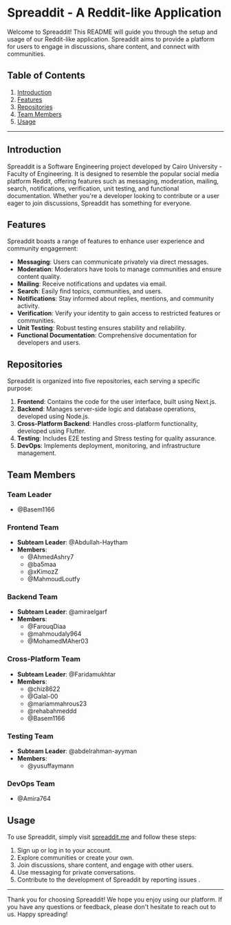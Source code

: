 # Spreaddit - A Reddit-like Application

Welcome to Spreaddit! This README will guide you through the setup and usage of our Reddit-like application. Spreaddit aims to provide a platform for users to engage in discussions, share content, and connect with communities.


## Table of Contents
1. [Introduction](#introduction)
2. [Features](#features)
3. [Repositories](#repositories)
4. [Team Members](#team-members)
5. [Usage](#usage)

---

## Introduction

Spreaddit is a Software Engineering project developed by Cairo University - Faculty of Engineering. It is designed to resemble the popular social media platform Reddit, offering features such as messaging, moderation, mailing, search, notifications, verification, unit testing, and functional documentation. Whether you're a developer looking to contribute or a user eager to join discussions, Spreaddit has something for everyone.

## Features

Spreaddit boasts a range of features to enhance user experience and community engagement:

- **Messaging**: Users can communicate privately via direct messages.
- **Moderation**: Moderators have tools to manage communities and ensure content quality.
- **Mailing**: Receive notifications and updates via email.
- **Search**: Easily find topics, communities, and users.
- **Notifications**: Stay informed about replies, mentions, and community activity.
- **Verification**: Verify your identity to gain access to restricted features or communities.
- **Unit Testing**: Robust testing ensures stability and reliability.
- **Functional Documentation**: Comprehensive documentation for developers and users.

## Repositories

Spreaddit is organized into five repositories, each serving a specific purpose:

1. **Frontend**: Contains the code for the user interface, built using Next.js.
2. **Backend**: Manages server-side logic and database operations, developed using Node.js.
3. **Cross-Platform Backend**: Handles cross-platform functionality, developed using Flutter.
4. **Testing**: Includes E2E testing and Stress testing for quality assurance.
5. **DevOps**: Implements deployment, monitoring, and infrastructure management.


## Team Members

### Team Leader
- @Basem1166

### Frontend Team

- **Subteam Leader**: @Abdullah-Haytham
- **Members**:
  - @AhmedAshry7
  - @ba5maa
  - @xKimozZ
  - @MahmoudLoutfy

### Backend Team

- **Subteam Leader**: @amiraelgarf
- **Members**:
  - @FarouqDiaa
  - @mahmoudaly964
  - @MohamedMAher03

### Cross-Platform Team

- **Subteam Leader**: @Faridamukhtar
- **Members**:
  - @chiz8622
  - @Galal-00
  - @mariammahrous23
  - @rehabahmeddd
  - @Basem1166

### Testing Team

- **Subteam Leader**: @abdelrahman-ayyman
- **Members**:
  - @yusuffaymann

### DevOps Team

- @Amira764

## Usage

To use Spreaddit, simply visit [spreaddit.me](https://spreaddit.me) and follow these steps:

1. Sign up or log in to your account.
2. Explore communities or create your own.
3. Join discussions, share content, and engage with other users.
4. Use messaging for private conversations.
5. Contribute to the development of Spreaddit by reporting issues .

---

Thank you for choosing Spreaddit! We hope you enjoy using our platform. If you have any questions or feedback, please don't hesitate to reach out to us. Happy spreading!
